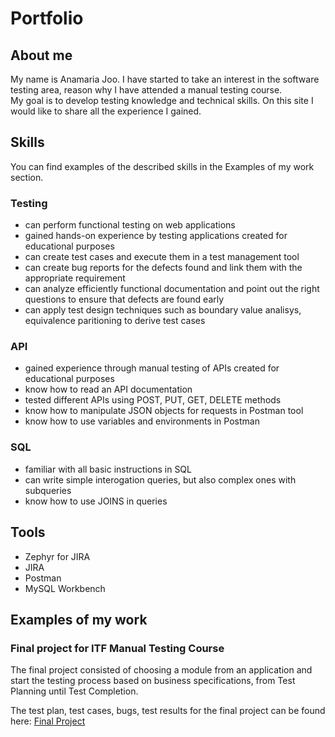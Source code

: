 # Portfolio

## About me

My name is Anamaria Joo. I have started to take an interest in the software testing area, reason why I have attended a manual testing course.   
My goal is to develop testing knowledge and technical skills. On this site I would like to share all the experience I gained.

## Skills
You can find examples of the described skills in the Examples of my work section.

### Testing

- can perform functional testing on web applications
- gained hands-on experience by testing applications created for educational purposes
- can create test cases and execute them in a test management tool
- can create bug reports for the defects found and link them with the appropriate requirement
- can analyze efficiently functional documentation and point out the right questions to ensure that defects are found early
- can apply test design techniques such as boundary value analisys, equivalence paritioning to derive test cases

### API

- gained experience through manual testing of APIs created for educational purposes
- know how to read an API documentation
- tested different APIs using POST, PUT, GET, DELETE methods
- know how to manipulate JSON objects for requests in Postman tool
- know how to use variables and environments in Postman

### SQL

- familiar with all basic instructions in SQL
- can write simple interogation queries, but also complex ones with subqueries
- know how to use JOINS in queries

## Tools
- Zephyr for JIRA
- JIRA
- Postman
- MySQL Workbench

## Examples of my work
### Final project for ITF Manual Testing Course

The final project consisted of choosing a module from an application and start the testing process based on business specifications, from Test Planning until Test Completion.

The test plan, test cases, bugs, test results for the final project can be found here: [Final Project](https://github.com/AnamariaJoo/Manual_testing_portofolio/tree/main/Final%20Project)

